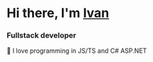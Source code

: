 <h1>Hi there, I'm <a href="https://ikazakov.com/" target="_blank">Ivan</a>
<h3>Fullstack developer</h3>

🔭 I love programming in JS/TS and C# ASP.NET

<!--
- 🔭 I love programming in JS/TS and C# ASP.NET
- 🌱 I’m currently learning ...
- 👯 I’m looking to collaborate on ...
- 🤔 I’m looking for help with ...
- 💬 Ask me about ...
- 📫 How to reach me: ...
- 😄 Pronouns: ...
- ⚡ Fun fact: ...
-->
